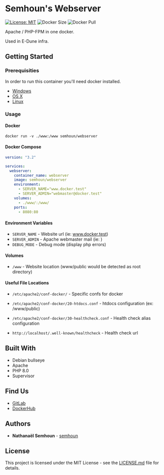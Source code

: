 # Semhoun's Webserver

[![License: MIT](https://img.shields.io/badge/License-MIT-brightgreen.svg)](https://opensource.org/licenses/MIT)  ![Docker Size](https://img.shields.io/docker/image-size/semhoun/webserver)  ![Docker Pull](https://img.shields.io/docker/pulls/semhoun/webserver)

Apache / PHP-FPM in one docker.

Used in E-Dune infra.

## Getting Started

### Prerequisities


In order to run this container you'll need docker installed.

* [Windows](https://docs.docker.com/windows/started)
* [OS X](https://docs.docker.com/mac/started/)
* [Linux](https://docs.docker.com/linux/started/)

### Usage

#### Docker

```shell
docker run -v ./www:/www semhoun/webserver
```
#### Docker Compose
```yaml
version: "3.2"

services:
  webserver:
    container_name: webserver
    image: semhoun/webserver
    environment:
      - SERVER_NAME="www.docker.test"
      - SERVER_ADMIN="webmaster@docker.test"
    volumes:
      - ./www/:/www/
    ports:
      - 8080:80
```

#### Environment Variables

* `SERVER_NAME` - Website url (ie: www.docker.test)
* `SERVER_ADMIN` - Apache webmaster mail (ie: )
* `DEBUG_MODE` - Debug mode (display php errors)

#### Volumes

* `/www` - Website location (www/public would be detected as root directory)

#### Useful File Locations

* `/etc/apache2/conf-docker/` - Specific confs for docker
  
* `/etc/apache2/conf-docker/20-htdocs.conf` - htdocs configuration (ex: /www/public)
* `/etc/apache2/conf-docker/30-healthcheck.conf` - Health check alias configuration
* `http://localhost/.well-known/healthcheck` - Health check url

## Built With

* Debian bullseye
* Apache
* PHP 8.0
* Supervisor

## Find Us

* [GitLab](https://gitlab.com/semhoun/docker_webserver)
* [DockerHub](https://hub.docker.com/repository/docker/semhoun/webserver)

## Authors

* **Nathanaël Semhoun** -  [semhoun](https://gitlab.com/semhoun)

## License

This project is licensed under the MIT License - see the [LICENSE.md](LICENSE.md) file for details.
